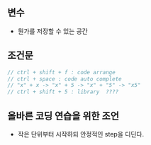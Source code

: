 ## 변수
- 뭔가를 저장할 수 있는 공간
## 조건문
```java
// ctrl + shift + f : code arrange
// ctrl + space : code auto complete
// "x" + x -> "x" + 5 -> "x" + "5" -> "x5"
// ctrl + shift + 5 : library  ????
```
## 올바른 코딩 연습을 위한 조언
- 작은 단위부터 시작하되 안정적인 step을 디딘다.

